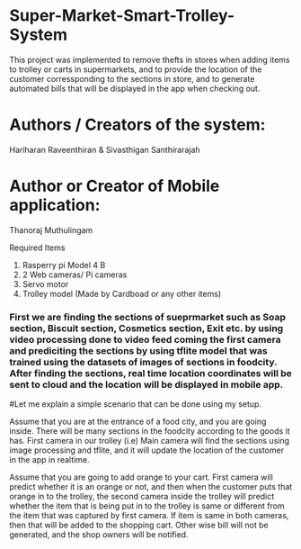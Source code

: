 # Super-Market-Smart-Trolley-System

This project was implemented to remove thefts in stores when adding items to trolley or carts in supermarkets, and to provide the location of the customer corressponding to the sections in store, and to generate automated bills that will be displayed in the app when checking out.

 #     Authors / Creators of the system: 
 Hariharan Raveenthiran & Sivasthigan Santhirarajah
 #     Author or Creator of Mobile application: 
 Thanoraj Muthulingam

 
 Required Items
 1. Rasperry pi Model 4 B
 2. 2 Web cameras/ Pi cameras
 3. Servo motor
 4. Trolley model (Made by Cardboad or any other items)
 
###  First we are finding the sections of sueprmarket such as Soap section, Biscuit section, Cosmetics section, Exit etc. by using video processing done to video feed coming the first camera and prediciting the sections by using tflite model that was trained using the datasets of images of sections in foodcity. After finding the sections, real time location coordinates will be sent to cloud and the location will be displayed in mobile app. 


#Let me explain a simple scenario that can be done using my setup.

Assume that you are at the entrance of a food city, and you are going inside. There will be many sections in the foodcity according to the goods it has. First camera in our trolley (i.e) Main camera will find the sections using image processing and tflite, and it will update the location of the customer in the app in realtime. 

Assume that you are going to add orange to your cart. First camera will predict whether it is an orange or not, and then when the customer puts that orange in to the trolley, the second camera inside the trolley will predict whether the item that is being put in to the trolley is same or different from the item that was captured by first camera. If  item is same in both cameras, then that will be added to the shopping cart. Other wise bill will not be generated, and the shop owners will be notified.

